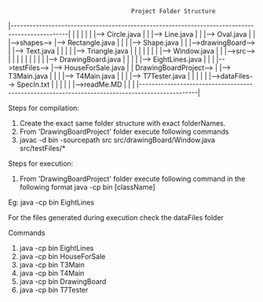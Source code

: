                                        
                                       
                                       Project Folder Structure
|------------------------------------------------------------------------------------------------|
|                                                                                                |
|                                                                                                |
|                                                                     |--> Circle.java           |
|                                                                     |--> Line.java             |
|                                                                     |--> Oval.java             |
|                                                       |-->shapes--> |--> Rectangle.java        |
|                                                       |             |--> Shape.java            |
|                                   |-->drawingBoard--> |             |--> Text.java             |
|                                   |                   |             |--> Triangle.java         |
|                                   |                   |                                        |
|                                   |                   |--> Window.java                         |
|                        |-->src--> |                                                            |
|                        |          |                                                            |
|                        |          |                |--> DrawingBoard.java                      |
|                        |          |                |--> EightLines.java                        |
|                        |          |-->testFiles--> |--> HouseForSale.java                      |
| DrawingBoardProject--> |                           |--> T3Main.java                            |
|                        |                           |--> T4Main.java                            |
|                        |                           |--> T7Tester.java                          |
|                        |                                                                       |
|                        |-->dataFiles--> SpecIn.txt                                             |
|                        |                                                                       |
|                        |-->readMe.MD                                                           |
|                                                                                                |
|------------------------------------------------------------------------------------------------|

Steps for compilation:
1. Create the exact same folder structure with exact folderNames.
2. From 'DrawingBoardProject' folder execute following commands
3. javac -d bin -sourcepath src src/drawingBoard/Window.java src/testFiles/*


Steps for execution:
1. From 'DrawingBoardProject' folder execute following command in the following format
   java -cp bin [className]
    
  Eg: java -cp bin EightLines


For the files generated during execution check the dataFiles folder


Commands
  1. java -cp bin EightLines
  2. java -cp bin HouseForSale
  3. java -cp bin T3Main
  4. java -cp bin T4Main
  5. java -cp bin DrawingBoard
  6. java -cp bin T7Tester

